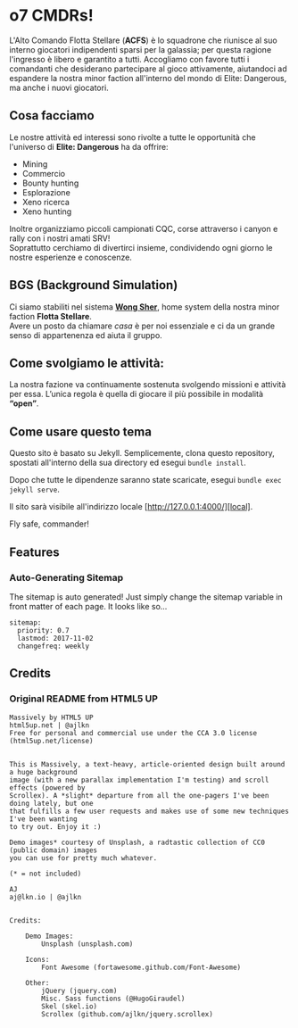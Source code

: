 # o7 CMDRs!
L'Alto Comando Flotta Stellare (**ACFS**)  è lo squadrone che riunisce al suo interno giocatori indipendenti sparsi per la galassia; per questa ragione l'ingresso è libero e garantito a tutti. Accogliamo con favore tutti i comandanti che desiderano partecipare al gioco attivamente, aiutandoci ad espandere la nostra minor faction all'interno del mondo di Elite: Dangerous, ma anche i nuovi giocatori.

## Cosa facciamo

Le nostre attività ed interessi sono rivolte a tutte le opportunità che l'universo di **Elite: Dangerous** ha da offrire:
- Mining
- Commercio 
- Bounty hunting 
- Esplorazione
- Xeno ricerca 
- Xeno hunting
  
Inoltre organizziamo piccoli campionati CQC, corse attraverso i canyon e rally con i nostri amati SRV!<br>
Soprattutto cerchiamo di divertirci insieme, condividendo ogni giorno le nostre esperienze e conoscenze. 

## BGS (Background Simulation)

Ci siamo stabiliti nel sistema [**Wong Sher**](https://inara.cz/galaxy-starsystem/12424/), home system della nostra minor faction **Flotta Stellare**.<br>
Avere un posto da chiamare *casa* è per noi essenziale e ci da un grande senso di appartenenza ed aiuta il gruppo.

## Come svolgiamo le attività:

La nostra fazione va continuamente sostenuta svolgendo missioni e attività per essa.
L’unica regola è quella di giocare il più possibile in modalità **“open”**.

## Come usare questo tema

Questo sito è basato su Jekyll. Semplicemente, clona questo repository, spostati all'interno della sua directory ed esegui `bundle install`.

Dopo che tutte le dipendenze saranno state scaricate, esegui `bundle exec jekyll serve`.

Il sito sarà visibile all'indirizzo locale [http://127.0.0.1:4000/][local].

Fly safe, commander!

[zip]: https://github.com/iwiedenm/jekyll-theme-massively-src/archive/master.zip
[local]: http://127.0.0.1:4000/
[jekyll]: https://jekyllrb.com/

## Features

### Auto-Generating Sitemap
The sitemap is auto generated! Just simply change the sitemap variable in front matter of each page. It looks like so...
```
sitemap:
  priority: 0.7
  lastmod: 2017-11-02
  changefreq: weekly
```

## Credits
### Original README from HTML5 UP
```
Massively by HTML5 UP
html5up.net | @ajlkn
Free for personal and commercial use under the CCA 3.0 license (html5up.net/license)


This is Massively, a text-heavy, article-oriented design built around a huge background
image (with a new parallax implementation I'm testing) and scroll effects (powered by
Scrollex). A *slight* departure from all the one-pagers I've been doing lately, but one
that fulfills a few user requests and makes use of some new techniques I've been wanting
to try out. Enjoy it :)

Demo images* courtesy of Unsplash, a radtastic collection of CC0 (public domain) images
you can use for pretty much whatever.

(* = not included)

AJ
aj@lkn.io | @ajlkn


Credits:

	Demo Images:
		Unsplash (unsplash.com)

	Icons:
		Font Awesome (fortawesome.github.com/Font-Awesome)

	Other:
		jQuery (jquery.com)
		Misc. Sass functions (@HugoGiraudel)
		Skel (skel.io)
		Scrollex (github.com/ajlkn/jquery.scrollex)
```
